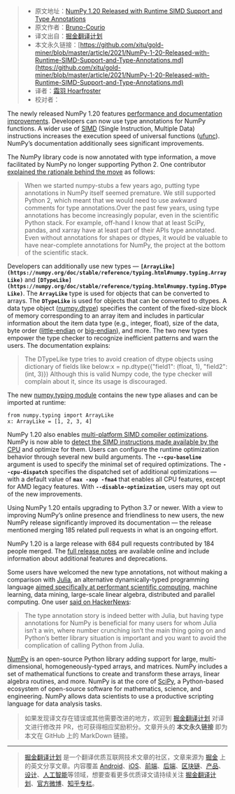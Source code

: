 > * 原文地址：[NumPy 1.20 Released with Runtime SIMD Support and Type Annotations](https://www.infoq.com/news/2021/03/numpy-120-typed-SIMD/)
> * 原文作者：[Bruno-Courio](https://www.infoq.com/profile/Bruno-Couriol/)
> * 译文出自：[掘金翻译计划](https://github.com/xitu/gold-miner)
> * 本文永久链接：[https://github.com/xitu/gold-miner/blob/master/article/2021/NumPy-1-20-Released-with-Runtime-SIMD-Support-and-Type-Annotations.md](https://github.com/xitu/gold-miner/blob/master/article/2021/NumPy-1-20-Released-with-Runtime-SIMD-Support-and-Type-Annotations.md)
> * 译者：[霜羽 Hoarfroster](https://github.com/PassionPenguin)
> * 校对者：


The newly released NumPy 1.20 features [performance and documentation improvements](https://github.com/numpy/numpy/releases/tag/v1.20.0). Developers can now use type annotations for NumPy functions. A wider use of [SIMD](https://en.wikipedia.org/wiki/SIMD) (Single Instruction, Multiple Data) instructions increases the execution speed of universal functions ([ufunc](https://numpy.org/doc/stable/reference/ufuncs.html)). NumPy’s documentation additionally sees significant improvements.

The NumPy library code is now annotated with type information, a move facilitated by NumPy no longer supporting Python 2. One contributor [explained the rationale behind the move](http://numpy-discussion.10968.n7.nabble.com/Put-type-annotations-in-NumPy-proper-td47996.html) as follows:

> When we started numpy-stubs a few years ago, putting type annotations in NumPy itself seemed premature. We still supported Python 2, which meant that we would need to use awkward comments for type annotations.Over the past few years, using type annotations has become increasingly popular, even in the scientific Python stack. For example, off-hand I know that at least SciPy, pandas, and xarray have at least part of their APIs type annotated. Even without annotations for shapes or dtypes, it would be valuable to have near-complete annotations for NumPy, the project at the bottom of the scientific stack.

Developers can additionally use new types — **`[ArrayLike](https://numpy.org/doc/stable/reference/typing.html#numpy.typing.ArrayLike)`** and **`[DTypeLike](https://numpy.org/doc/stable/reference/typing.html#numpy.typing.DTypeLike)`**. The **`ArrayLike`** type is used for objects that can be converted to arrays. The **`DTypeLike`** is used for objects that can be converted to dtypes. A data type object ([numpy.dtype](https://numpy.org/doc/stable/reference/generated/numpy.dtype.html#numpy.dtype)) specifies the content of the fixed-size block of memory corresponding to an array item and includes in particular information about the item data type (e.g., integer, float), size of the data, byte order ([little-endian](https://numpy.org/doc/stable/glossary.html#term-little-endian) or [big-endian](https://numpy.org/doc/stable/glossary.html#term-big-endian)), and more. The two new types empower the type checker to recognize inefficient patterns and warn the users. The documentation explains:

> The DTypeLike type tries to avoid creation of dtype objects using dictionary of fields like below:x = np.dtype({"field1": (float, 1), "field2": (int, 3)})
Although this is valid Numpy code, the type checker will complain about it, since its usage is discouraged.

The new [numpy.typing module](https://numpy.org/devdocs/reference/typing.html) contains the new type aliases and can be imported at runtime:

```
from numpy.typing import ArrayLike
x: ArrayLike = [1, 2, 3, 4]

```

NumPy 1.20 also enables [multi-platform SIMD compiler optimizations](https://numpy.org/devdocs/reference/simd/simd-optimizations.html). NumPy is now able to [detect the SIMD instructions made available by the CPU](https://github.com/numpy/numpy/pull/13421) and optimize for them. Users can configure the runtime optimization behavior through several new build arguments. The **`--cpu-baseline`** argument is used to specify the minimal set of required optimizations. The **`--cpu-dispatch`** specifies the dispatched set of additional optimizations — with a default value of **`max -xop -fma4`** that enables all CPU features, except for AMD legacy features. With **`--disable-optimization`**, users may opt out of the new improvements.

Using NumPy 1.20 entails upgrading to Python 3.7 or newer. With a view to improving NumPy’s online presence and friendliness to new users, the new NumPy release significantly improved its documentation — the release mentioned merging 185 related pull requests in what is an ongoing effort.

NumPy 1.20 is a large release with 684 pull requests contributed by 184 people merged. The [full release notes](https://github.com/numpy/numpy/releases/tag/v1.20.0) are available online and include information about additional features and deprecations.

Some users have welcomed the new type annotations, not without making a comparison with [Julia](https://julialang.org/), an alternative dynamically-typed programming language [aimed specifically at performant scientific computing](https://docs.julialang.org/en/v1/), machine learning, data mining, large-scale linear algebra, distributed and parallel computing. One user [said on HackerNews](https://hacker-news.news/post/25977977):

> The type annotation story is indeed better with Julia, but having type annotations for NumPy is beneficial for many users for whom Julia isn’t a win, where number crunching isn’t the main thing going on and Python’s better library situation is important and you want to avoid the complication of calling Python from Julia.

[NumPy](http://www.numpy.org/) is an open-source Python library adding support for large, multi-dimensional, homogeneously-typed arrays, and matrices. NumPy includes a set of mathematical functions to create and transform these arrays, linear algebra routines, and more. NumPy is at the core of [SciPy](http://www.scipy.org/), a Python-based ecosystem of open-source software for mathematics, science, and engineering. NumPy allows data scientists to use a productive scripting language for data analysis tasks.

> 如果发现译文存在错误或其他需要改进的地方，欢迎到 [掘金翻译计划](https://github.com/xitu/gold-miner) 对译文进行修改并 PR，也可获得相应奖励积分。文章开头的 **本文永久链接** 即为本文在 GitHub 上的 MarkDown 链接。

---

> [掘金翻译计划](https://github.com/xitu/gold-miner) 是一个翻译优质互联网技术文章的社区，文章来源为 [掘金](https://juejin.im) 上的英文分享文章。内容覆盖 [Android](https://github.com/xitu/gold-miner#android)、[iOS](https://github.com/xitu/gold-miner#ios)、[前端](https://github.com/xitu/gold-miner#前端)、[后端](https://github.com/xitu/gold-miner#后端)、[区块链](https://github.com/xitu/gold-miner#区块链)、[产品](https://github.com/xitu/gold-miner#产品)、[设计](https://github.com/xitu/gold-miner#设计)、[人工智能](https://github.com/xitu/gold-miner#人工智能)等领域，想要查看更多优质译文请持续关注 [掘金翻译计划](https://github.com/xitu/gold-miner)、[官方微博](http://weibo.com/juejinfanyi)、[知乎专栏](https://zhuanlan.zhihu.com/juejinfanyi)。
